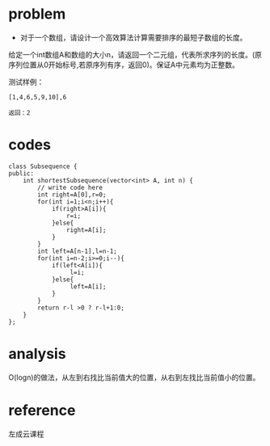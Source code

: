 # problem
- 对于一个数组，请设计一个高效算法计算需要排序的最短子数组的长度。

给定一个int数组A和数组的大小n，请返回一个二元组，代表所求序列的长度。(原序列位置从0开始标号,若原序列有序，返回0)。保证A中元素均为正整数。

测试样例：
```
[1,4,6,5,9,10],6
```
```
返回：2
```

# codes
```
class Subsequence {
public:
    int shortestSubsequence(vector<int> A, int n) {
        // write code here
        int right=A[0],r=0;
        for(int i=1;i<n;i++){
            if(right>A[i]){
                r=i;
            }else{
                right=A[i];
            }
        }
        int left=A[n-1],l=n-1;
        for(int i=n-2;i>=0;i--){
            if(left<A[i]){
                 l=i;
            }else{
                 left=A[i];
            }
        }
        return r-l >0 ? r-l+1:0;
    }
};
```

# analysis
O(logn)的做法，从左到右找比当前值大的位置，从右到左找比当前值小的位置。

# reference
左成云课程